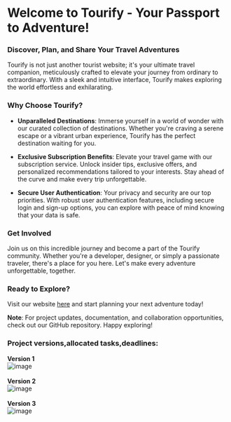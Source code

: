 <h1>Welcome to Tourify - Your Passport to Adventure!</h1>

### Discover, Plan, and Share Your Travel Adventures

Tourify is not just another tourist website; it's your ultimate travel companion, meticulously crafted to elevate your journey from ordinary to extraordinary. With a sleek and intuitive interface, Tourify makes exploring the world effortless and exhilarating.

### Why Choose Tourify?

- **Unparalleled Destinations**: Immerse yourself in a world of wonder with our curated collection of destinations. Whether you're craving a serene escape or a vibrant urban experience, Tourify has the perfect destination waiting for you.

- **Exclusive Subscription Benefits**: Elevate your travel game with our subscription service. Unlock insider tips, exclusive offers, and personalized recommendations tailored to your interests. Stay ahead of the curve and make every trip unforgettable.

- **Secure User Authentication**: Your privacy and security are our top priorities. With robust user authentication features, including secure login and sign-up options, you can explore with peace of mind knowing that your data is safe.

### Get Involved

Join us on this incredible journey and become a part of the Tourify community. Whether you're a developer, designer, or simply a passionate traveler, there's a place for you here. Let's make every adventure unforgettable, together.

### Ready to Explore?

Visit our website [here](https://www.tourify.com) and start planning your next adventure today!

**Note**: For project updates, documentation, and collaboration opportunities, check out our GitHub repository. Happy exploring!

### Project versions,allocated tasks,deadlines:
**Version 1**
<br>
![image](https://github.com/krishnayadav2128/SCM/assets/156660436/7d9b5973-462f-4231-b608-cf0d84a99ba5)
<br><br>
**Version 2**
<br>
![image](https://github.com/krishnayadav2128/SCM/assets/156660436/e28e403a-421a-41a6-9e91-e35ca32fcfdd)
<br><br>
**Version 3**
<br>
![image](https://github.com/krishnayadav2128/SCM/assets/156660436/a63456c5-547f-4d04-8d4f-9cdd65933eaf)



